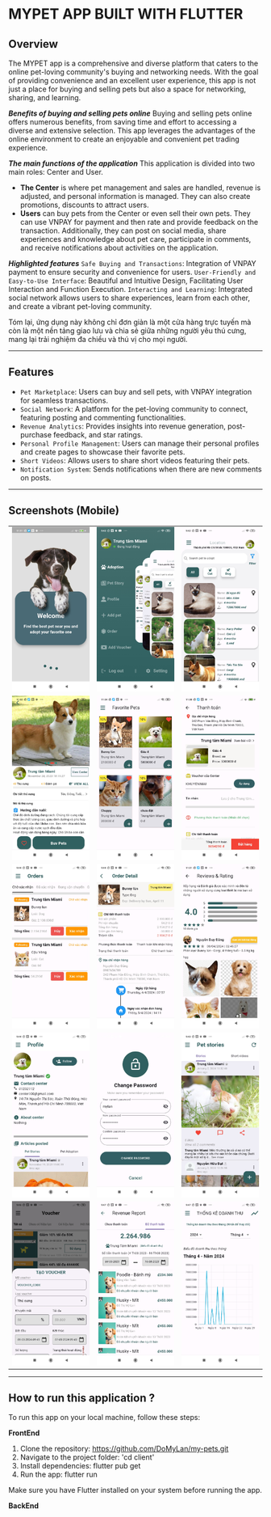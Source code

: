
# MYPET APP BUILT WITH FLUTTER

## Overview
The MYPET app is a comprehensive and diverse platform that caters to the online pet-loving community's buying and networking needs. With the goal of providing convenience and an excellent user experience, this app is not just a place for buying and selling pets but also a space for networking, sharing, and learning.

***Benefits of buying and selling pets online***
Buying and selling pets online offers numerous benefits, from saving time and effort to accessing a diverse and extensive selection. This app leverages the advantages of the online environment to create an enjoyable and convenient pet trading experience.

***The main functions of the application***
This application is divided into two main roles: Center and User.
- **The Center** is where pet management and sales are handled, revenue is adjusted, and personal information is managed. They can also create promotions, discounts to attract users.
- **Users** can buy pets from the Center or even sell their own pets. They can use VNPAY for payment and then rate and provide feedback on the transaction. Additionally, they can post on social media, share experiences and knowledge about pet care, participate in comments, and receive notifications about activities on the application.

***Highlighted features***
`Safe Buying and Transactions`: Integration of VNPAY payment to ensure security and convenience for users.
`User-Friendly and Easy-to-Use Interface`: Beautiful and Intuitive Design, Facilitating User Interaction and Function Execution.
`Interacting and Learning`: Integrated social network allows users to share experiences, learn from each other, and create a vibrant pet-loving community.

Tóm lại, ứng dụng này không chỉ đơn giản là một cửa hàng trực tuyến mà còn là một nền tảng giao lưu và chia sẻ giữa những người yêu thú cưng, mang lại trải nghiệm đa chiều và thú vị cho mọi người.
***
## Features
- `Pet Marketplace`: Users can buy and sell pets, with VNPAY integration for seamless transactions.
- `Social Network`: A platform for the pet-loving community to connect, featuring posting and commenting functionalities.
- `Revenue Analytics`: Provides insights into revenue generation, post-purchase feedback, and star ratings.
- `Personal Profile Management`: Users can manage their personal profiles and create pages to showcase their favorite pets.
- `Short Videos`: Allows users to share short videos featuring their pets.
- `Notification System`: Sends notifications when there are new comments on posts.
***
## Screenshots (Mobile)
<table style="border-collapse: collapse;">
  <tr>
    <td align="center" style="border: none;"><img src="https://github.com/DoMyLan/LabAWS_RDS/blob/main/images/flask_welcome.jpg?raw=true" alt="Mô tả ảnh 1"></td>
    <td align="center" style="border: none;"><img src="https://github.com/DoMyLan/LabAWS_RDS/blob/main/images/home.jpg?raw=true" alt="Mô tả ảnh 2"></td>
    <td align="center" style="border: none;"><img src="https://github.com/DoMyLan/LabAWS_RDS/blob/main/Screenshot_2024-05-06-09-42-43-395_com.example.found_adoption_application.jpg?raw=true" alt="Mô tả ảnh 3"></td> 
    
  </tr>
  <tr>
    <td align="center" style="border: none;"><img src="https://github.com/DoMyLan/LabAWS_RDS/blob/main/images/pet_detail.jpg?raw=true" alt="Mô tả ảnh 4"></td>
    <td align="center" style="border: none;"><img src="https://github.com/DoMyLan/LabAWS_RDS/blob/main/images/favorite_pet.jpg?raw=true" alt="Mô tả ảnh 5"></td>
    <td align="center" style="border: none;"><img src="https://github.com/DoMyLan/LabAWS_RDS/blob/main/images/thanhtoan.jpg?raw=true" alt="Mô tả ảnh 6"></td>
  </tr>
  <tr>
    <td align="center" style="border: none;"><img src="https://github.com/DoMyLan/LabAWS_RDS/blob/main/images/order.jpg?raw=true" alt="Mô tả ảnh 4"></td>
    <td align="center" style="border: none;"><img src="https://github.com/DoMyLan/LabAWS_RDS/blob/main/images/order_detail.jpg?raw=true" alt="Mô tả ảnh 5"></td>
    <td align="center" style="border: none;"><img src="https://github.com/DoMyLan/LabAWS_RDS/blob/main/images/feedback.jpg?raw=true" alt="Mô tả ảnh 6"></td>
  </tr>

  <tr>
    <td align="center" style="border: none;"><img src="https://github.com/DoMyLan/LabAWS_RDS/blob/main/images/profile.jpg?raw=true" alt="Mô tả ảnh 4"></td>
    <td align="center" style="border: none;"><img src="https://github.com/DoMyLan/LabAWS_RDS/blob/main/images/change_password.jpg?raw=true" alt="Mô tả ảnh 5"></td>
    <td align="center" style="border: none;"><img src="https://github.com/DoMyLan/LabAWS_RDS/blob/main/images/social_network.jpg?raw=true" alt="Mô tả ảnh 6"></td>
  </tr>
  <tr>
    <td align="center" style="border: none;"><img src="https://github.com/DoMyLan/LabAWS_RDS/blob/main/images/voucher.jpg?raw=true" alt="Mô tả ảnh 4"></td>
    <td align="center" style="border: none;"><img src="https://github.com/DoMyLan/LabAWS_RDS/blob/main/images/revenue_report.jpg?raw=true" alt="Mô tả ảnh 5"></td>
    <td align="center" style="border: none;"><img src="https://github.com/DoMyLan/LabAWS_RDS/blob/main/images/revenue_chart.jpg?raw=true" alt="Mô tả ảnh 6"></td>
  </tr>
</table>

***
## How to run this application ?
To run this app on your local machine, follow these steps:

**FrontEnd**
1. Clone the repository: https://github.com/DoMyLan/my-pets.git
2. Navigate to the project folder: 'cd client'
3. Install dependencies: flutter pub get
4. Run the app: flutter run
   
Make sure you have Flutter installed on your system before running the app.

**BackEnd**
